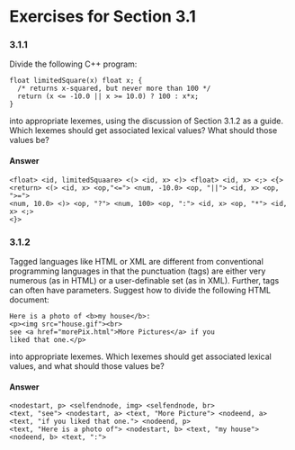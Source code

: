 # Exercises for Section 3.1

### 3.1.1

Divide the following C++ program:

```
float limitedSquare(x) float x; {
  /* returns x-squared, but never more than 100 */
  return (x <= -10.0 || x >= 10.0) ? 100 : x*x;
}
```

into appropriate lexemes, using the discussion of Section 3.1.2 as a guide.
Which lexemes should get associated lexical values? What should those values be?

#### Answer

```
<float> <id, limitedSquaare> <(> <id, x> <)> <float> <id, x> <;> <{>
<return> <(> <id, x> <op,"<="> <num, -10.0> <op, "||"> <id, x> <op, ">=">
<num, 10.0> <)> <op, "?"> <num, 100> <op, ":"> <id, x> <op, "*"> <id, x> <;>
<}>
```

### 3.1.2

Tagged languages like HTML or XML are different from conventional programming
languages in that the punctuation (tags) are either very numerous (as in HTML)
or a user-definable set (as in XML). Further, tags can often have parameters.
Suggest how to divide the following HTML document:

```
Here is a photo of <b>my house</b>:
<p><img src="house.gif"><br>
see <a href="morePix.html">More Pictures</a> if you
liked that one.</p>
```

into appropriate lexemes. Which lexemes should get associated lexical values, and what should those values be?

#### Answer

```
<nodestart, p> <selfendnode, img> <selfendnode, br>
<text, "see"> <nodestart, a> <text, "More Picture"> <nodeend, a>
<text, "if you liked that one."> <nodeend, p>
<text, "Here is a photo of"> <nodestart, b> <text, "my house"> <nodeend, b> <text, ":">
```
